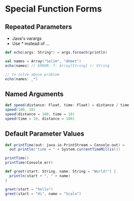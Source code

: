 # Special Function Forms

## Repeated Parameters

- Java's varargs
- Use * instead of ...

```scala
def echo(args: String*) = args.foreach(println)

val names = Array("Selim", "Ahmet")
echo(names) // ERROR: f: Array[String] r: String

// to solve above problem
echo(names: _*)
```

## Named Arguments

```scala
def speed(distance: Float, time: Float) = distance / time
speed(100, 10)
speed(distance = 100, time = 10)
speed(time = 10, distance = 100)
```

## Default Parameter Values

```scala
def printTime(out: java.io.PrintStream = Console.out) =
  out.println("time = " + System.currentTimeMillis())

printTime()
printTime(Console.err)

def greet(start: String, name: String = "World!") {
  println(start + ", " + name)
}

greet(start = "hello")
greet(start = "Hi", name = "Scala")
```
